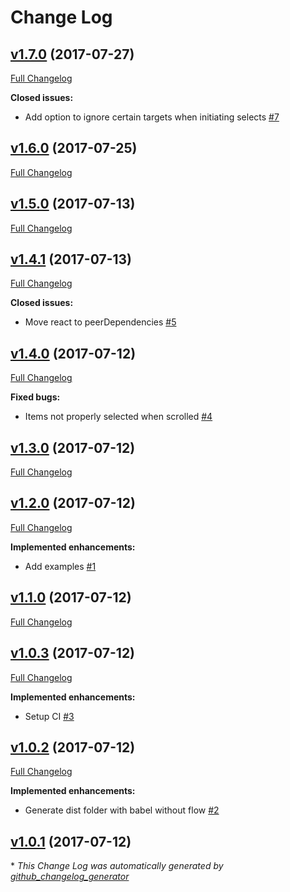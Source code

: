 # Change Log

## [v1.7.0](https://github.com/aurbano/react-ds/tree/v1.7.0) (2017-07-27)
[Full Changelog](https://github.com/aurbano/react-ds/compare/v1.6.0...v1.7.0)

**Closed issues:**

- Add option to ignore certain targets when initiating selects [\#7](https://github.com/aurbano/react-ds/issues/7)

## [v1.6.0](https://github.com/aurbano/react-ds/tree/v1.6.0) (2017-07-25)
[Full Changelog](https://github.com/aurbano/react-ds/compare/v1.5.0...v1.6.0)

## [v1.5.0](https://github.com/aurbano/react-ds/tree/v1.5.0) (2017-07-13)
[Full Changelog](https://github.com/aurbano/react-ds/compare/v1.4.1...v1.5.0)

## [v1.4.1](https://github.com/aurbano/react-ds/tree/v1.4.1) (2017-07-13)
[Full Changelog](https://github.com/aurbano/react-ds/compare/v1.4.0...v1.4.1)

**Closed issues:**

- Move react to peerDependencies [\#5](https://github.com/aurbano/react-ds/issues/5)

## [v1.4.0](https://github.com/aurbano/react-ds/tree/v1.4.0) (2017-07-12)
[Full Changelog](https://github.com/aurbano/react-ds/compare/v1.3.0...v1.4.0)

**Fixed bugs:**

- Items not properly selected when scrolled [\#4](https://github.com/aurbano/react-ds/issues/4)

## [v1.3.0](https://github.com/aurbano/react-ds/tree/v1.3.0) (2017-07-12)
[Full Changelog](https://github.com/aurbano/react-ds/compare/v1.2.0...v1.3.0)

## [v1.2.0](https://github.com/aurbano/react-ds/tree/v1.2.0) (2017-07-12)
[Full Changelog](https://github.com/aurbano/react-ds/compare/v1.1.0...v1.2.0)

**Implemented enhancements:**

- Add examples [\#1](https://github.com/aurbano/react-ds/issues/1)

## [v1.1.0](https://github.com/aurbano/react-ds/tree/v1.1.0) (2017-07-12)
[Full Changelog](https://github.com/aurbano/react-ds/compare/v1.0.3...v1.1.0)

## [v1.0.3](https://github.com/aurbano/react-ds/tree/v1.0.3) (2017-07-12)
[Full Changelog](https://github.com/aurbano/react-ds/compare/v1.0.2...v1.0.3)

**Implemented enhancements:**

- Setup CI [\#3](https://github.com/aurbano/react-ds/issues/3)

## [v1.0.2](https://github.com/aurbano/react-ds/tree/v1.0.2) (2017-07-12)
[Full Changelog](https://github.com/aurbano/react-ds/compare/v1.0.1...v1.0.2)

**Implemented enhancements:**

- Generate dist folder with babel without flow [\#2](https://github.com/aurbano/react-ds/issues/2)

## [v1.0.1](https://github.com/aurbano/react-ds/tree/v1.0.1) (2017-07-12)


\* *This Change Log was automatically generated by [github_changelog_generator](https://github.com/skywinder/Github-Changelog-Generator)*